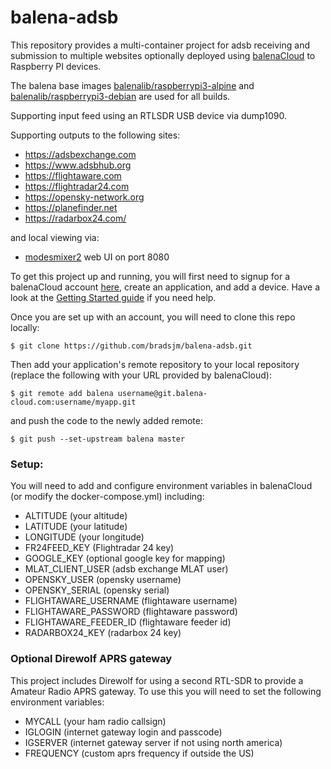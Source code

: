 # balena-adsb

This repository provides a multi-container project for adsb receiving and submission to multiple websites optionally deployed using [balenaCloud](https://www.balena.io/cloud) to Raspberry PI devices.

The balena base images [balenalib/raspberrypi3-alpine](https://hub.docker.com/r/balenalib/raspberrypi3-alpine) and [balenalib/raspberrypi3-debian](https://hub.docker.com/r/balenalib/raspberrypi3-debian) are used for all builds.

Supporting input feed using an RTLSDR USB device via dump1090.

Supporting outputs to the following sites:
* https://adsbexchange.com
* https://www.adsbhub.org
* https://flightaware.com
* https://flightradar24.com
* https://opensky-network.org
* https://planefinder.net
* https://radarbox24.com/

and local viewing via:
* [modesmixer2](http://xdeco.org/?page_id=48) web UI on port 8080

To get this project up and running, you will first need to signup for a balenaCloud account [here](https://dashboard.balena-cloud.com/signup), create an application, and add a device. Have a look at the [Getting Started guide](https://www.balena.io/docs/learn/getting-started) if you need help.

Once you are set up with an account, you will need to clone this repo locally:
```
$ git clone https://github.com/bradsjm/balena-adsb.git
```
Then add your application's remote repository to your local repository (replace the following with your URL provided by balenaCloud):
```
$ git remote add balena username@git.balena-cloud.com:username/myapp.git
```
and push the code to the newly added remote:
```
$ git push --set-upstream balena master
```

### Setup:
You will need to add and configure environment variables in balenaCloud (or modify the docker-compose.yml) including:

* ALTITUDE (your altitude)
* LATITUDE (your latitude)
* LONGITUDE (your longitude)
* FR24FEED_KEY (Flightradar 24 key)
* GOOGLE_KEY (optional google key for mapping)
* MLAT_CLIENT_USER (adsb exchange MLAT user)
* OPENSKY_USER (opensky username)
* OPENSKY_SERIAL (opensky serial)
* FLIGHTAWARE_USERNAME (flightaware username)
* FLIGHTAWARE_PASSWORD (flightaware password)
* FLIGHTAWARE_FEEDER_ID (flightaware feeder id)
* RADARBOX24_KEY (radarbox 24 key)

### Optional Direwolf APRS gateway
This project includes Direwolf for using a second RTL-SDR to provide a Amateur Radio APRS gateway. To use this you will need to set the following environment variables:
* MYCALL (your ham radio callsign)
* IGLOGIN (internet gateway login and passcode)
* IGSERVER (internet gateway server if not using north america)
* FREQUENCY (custom aprs frequency if outside the US)

